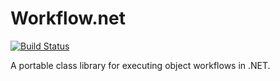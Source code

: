 # Workflow.net

[![Build Status](https://travis-ci.org/clone1985/Overflow.net.svg?branch=master)](https://travis-ci.org/clone1985/Overflow.net)

A portable class library for executing object workflows in .NET.
